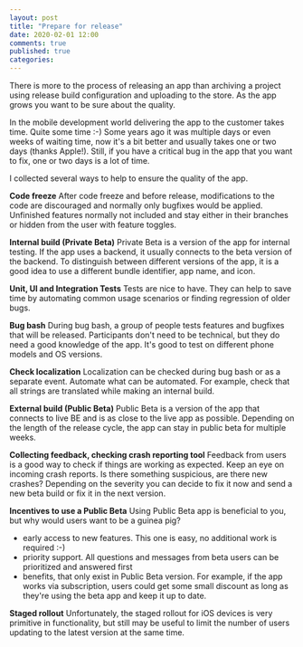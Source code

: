 ```yaml
---
layout: post
title: "Prepare for release"
date: 2020-02-01 12:00
comments: true
published: true
categories: 
---
```


There is more to the process of releasing an app than archiving a project using release build configuration and uploading to the store. As the app grows you want to be sure about the quality.

In the mobile development world delivering the app to the customer takes time. Quite some time :-) Some years ago it was multiple days or even weeks of waiting time, now it's a bit better and usually takes one or two days (thanks Apple!). Still, if you have a critical bug in the app that you want to fix, one or two days is a lot of time.


I collected several ways to help to ensure the quality of the app.

<!-- More -->

**Code freeze**
After code freeze and before release, modifications to the code are discouraged and normally only bugfixes would be applied. Unfinished features normally not included and stay either in their branches or hidden from the user with feature toggles.

**Internal build (Private Beta)**
Private Beta is a version of the app for internal testing. If the app uses a backend, it usually connects to the beta version of the backend.
To distinguish between different versions of the app, it is a good idea to use a different bundle identifier, app name, and icon.

**Unit, UI and Integration Tests**
Tests are nice to have. They can help to save time by automating common usage scenarios or finding regression of older bugs.

**Bug bash**
During bug bash, a group of people tests features and bugfixes that will be released. Participants don't need to be technical, but they do need a good knowledge of the app. It's good to test on different phone models and OS versions.

**Check localization**
Localization can be checked during bug bash or as a separate event.
Automate what can be automated. For example, check that all strings are translated while making an internal build.

**External build (Public Beta)**
Public Beta is a version of the app that connects to live BE and is as close to the live app as possible. Depending on the length of the release cycle, the app can stay in public beta for multiple weeks.

**Collecting feedback, checking crash reporting tool**
Feedback from users is a good way to check if things are working as expected.
Keep an eye on incoming crash reports. Is there something suspicious, are there new crashes? Depending on the severity you can decide to fix it now and send a new beta build or fix it in the next version.

**Incentives to use a Public Beta**
Using Public Beta app is beneficial to you, but why would users want to be a guinea pig?
* early access to new features. This one is easy, no additional work is required :-)
* priority support. All questions and messages from beta users can be prioritized and answered first 
* benefits, that only exist in Public Beta version. For example, if the app works via subscription, users could get some small discount as long as they're using the beta app and keep it up to date.

**Staged rollout**
Unfortunately, the staged rollout for iOS devices is very primitive in functionality, but still may be useful to limit the number of users updating to the latest version at the same time.